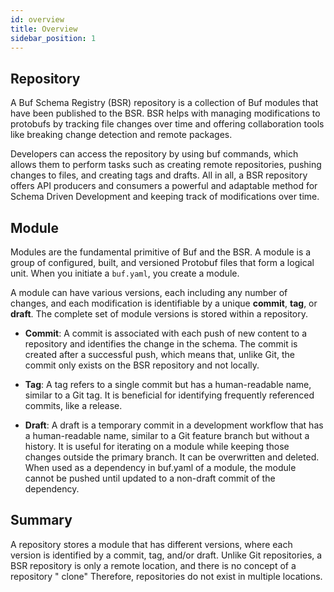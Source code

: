 ```yaml
---
id: overview
title: Overview
sidebar_position: 1
---
```


## Repository

A Buf Schema Registry (BSR) repository is a collection of Buf modules that have been published to the BSR. BSR helps
with managing modifications to protobufs by tracking file changes over time and offering collaboration tools like
breaking change detection and remote packages.

Developers can access the repository by using buf commands, which allows them to perform tasks such as creating remote
repositories, pushing changes to files, and creating tags and drafts. All in all, a BSR repository offers API producers
and consumers a powerful and adaptable method for Schema Driven Development and keeping track of modifications over
time.

## Module

Modules are the fundamental primitive of Buf and the BSR. A module is a group of configured, built, and versioned
Protobuf files that form a logical unit. When you initiate a `buf.yaml`, you create a module.

A module can have various versions, each including any number of changes, and each modification is identifiable by a
unique **commit**, **tag**, or **draft**. The complete set of module versions is stored within a repository.

- **Commit**: A commit is associated with each push of new content to a repository and identifies the change in the
  schema. The commit is created after a successful push, which means that, unlike Git, the commit only exists on the BSR
  repository and not locally.

- **Tag**: A tag refers to a single commit but has a human-readable name, similar to a Git tag. It is beneficial for
  identifying frequently referenced commits, like a release.

- **Draft**: A draft is a temporary commit in a development workflow that has a human-readable name, similar to a Git
  feature branch but without a history. It is useful for iterating on a module while keeping those changes outside the
  primary branch. It can be overwritten and deleted. When used as a dependency in buf.yaml of a module, the module
  cannot be pushed until updated to a non-draft commit of the dependency.

## Summary

A repository stores a module that has different versions, where each version is identified by a commit, tag, and/or
draft. Unlike Git repositories, a BSR repository is only a remote location, and there is no concept of a repository "
clone" Therefore, repositories do not exist in multiple locations.


